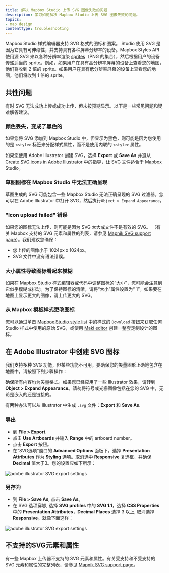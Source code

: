 ```yaml
---
title: 解决 Mapbox Studio 上传 SVG 图像失败的问题
description: 学习如何解决 Mapbox Studio 上传 SVG 图像失败的问题。
topics:
- map design
contentType: troubleshooting
---
```


<!--copyeditor ignore retext-indefinite-article-->
Mapbox Studio 样式编辑器支持 SVG 格式的图标和图案。 Studio 使用 SVG 是因为它具有可伸缩性，并支持具有各种屏幕分辨率的设备。Mapbox Styles API 使用源 SVG 来以各种分辨率渲染 [sprites](/help/glossary/sprite/)（PNG 的集合），然后根据用户的设备传递适当的 sprite。例如，如果用户在具有高分辨率屏幕的设备上查看您的地图，他们将收到 2 倍的 sprite。如果用户在具有低分辨率屏幕的设备上查看您的地图，他们将收到 1 倍的 sprite。

## 共性问题

有时 SVG 无法成功上传或成功上传，但未按预期显示。以下是一些常见问题和疑难解答建议。

### 颜色丢失，变成了黑色的

如果您将 SVG 添加到 Mapbox Studio 中，但显示为黑色，则可能是因为您使用的是 `<style>` 标签来分配样式属性，而不是使用内联的 `<style>` 属性。

如果您使用 Adobe Illustrator 创建 SVG，选择 **Export** 或 **Save As** 并遵从 [Create SVG icons in Adobe Illustrator](#create-svg-icons-in-adobe-illustrator) 中的指导，让 SVG 文件适合于 Mapbox Studio。

### 草图图标在 Mapbox Studio 中无法正确呈现

草图生成的 SVG 可能包含一些 Mapbox Studio 无法正确呈现的 SVG 过滤器。您可以在 Adobe Illustrator 中打开 SVG，然后执行`Object > Expand Appearance`。

### "Icon upload failed" 错误

如果您的图标无法上传，则可能是因为 SVG 太大或文件不是有效的 SVG。 （有关 Mapbox 支持的 SVG 元素和属性的列表，请参见 [Mapnik SVG support page](https://github.com/mapnik/mapnik/wiki/SVG-support)）。我们建议您确保：

- 您上传的图像小于 1024px x 1024px。
- SVG 文件中没有语法错误。

### 大小属性导致图标看起来模糊

如果在 Mapbox Studio 样式编辑器或代码中调整图标的“大小”，您可能会注意到它似乎模糊或抖动。为了保持图标的清晰，请将“大小”属性设置为“ 1”。如果要在地图上显示更大的图像，请上传更大的 SVG。

### 从 Mapbox 模板样式更改图标

您可以通过单击 [Mapbox Studio style list](https://www.mapbox.com/studio/styles/) 中的样式的 `Download` 按钮来获取任何 Studio 样式中使用的原始 SVG，或使用 [Maki editor](https://www.mapbox.com/maki-icons/editor/) 创建一整套定制设计的图标。

## 在 Adobe Illustrator 中创建 SVG 图标

我们支持多种 SVG 功能，但某些功能不可用。要确保您的矢量图形正确地包含在地图中，请按照下列步骤操作：

确保所有内容均为矢量格式。如果您已经应用了一些 Illustrator 效果，请转到 **Object > Expand Appearance**。请勿将符号或光栅图像包括在您的 SVG 中，无论是嵌入的还是链接的。

有两种办法可以从 Illustrator 中生成 `.svg` 文件：**Export** 和 **Save As**.

### 导出

- 到 **File > Export**.
- 点击 **Use Artboards** 并输入 **Range** 中的 artboard number。
- 点击 **Export** 按钮。
- 在“SVG选项”窗口的 **Advanced Options** 面板下，选择 **Presentation Attributes** 作为 **Styling** 选项。取消选中 **Responsive** 复选框，并确保 **Decimal** 值大于3。您的设置应如下所示：

![adobe illustrator SVG export settings](/help/img/studio/svg_export_illustrator_setting.png)

### 另存为

- 到 **File > Save As**, 点击 **Save As**。
- 在 SVG 选项穿够, 选择 **SVG profiles** 中的 **SVG 1.1**，选择 **CSS Properties** 中的 **Presentation Attributes**，**Decimal Places** 选择 3 以上, 取消选择 **Responsive**。就像下面这样：

![adobe illustrator SVG export settings](/help/img/studio/svg_saveas_illustrator_setting.png)

## 不支持的SVG元素和属性

有一些 Mapbox 上传器不支持的 SVG 元素和属性。有关受支持和不受支持的 SVG 元素和属性的完整列表，请参见 [Mapnik SVG support page](https://github.com/mapnik/mapnik/wiki/SVG-support)。
